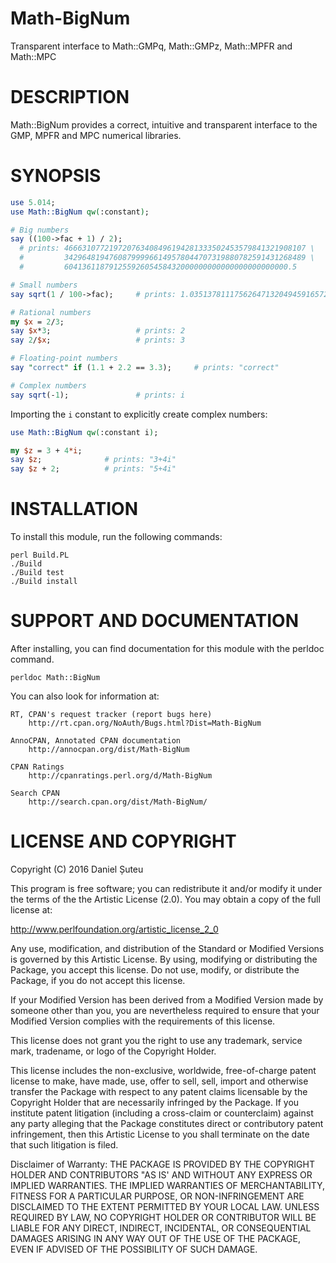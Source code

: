 # Math-BigNum

Transparent interface to Math::GMPq, Math::GMPz, Math::MPFR and Math::MPC

# DESCRIPTION

Math::BigNum provides a correct, intuitive and transparent interface to the GMP, MPFR and MPC numerical libraries.

# SYNOPSIS

```perl
use 5.014;
use Math::BigNum qw(:constant);

# Big numbers
say ((100->fac + 1) / 2);
  # prints: 466631077219720763408496194281333502453579841321908107 \
  #         342964819476087999966149578044707319880782591431268489 \
  #         60413611879125592605458432000000000000000000000000.5

# Small numbers
say sqrt(1 / 100->fac);     # prints: 1.0351378111756264713204945916572e-79

# Rational numbers
my $x = 2/3;
say $x*3;                   # prints: 2
say 2/$x;                   # prints: 3

# Floating-point numbers
say "correct" if (1.1 + 2.2 == 3.3);     # prints: "correct"

# Complex numbers
say sqrt(-1);               # prints: i
```

Importing the `i` constant to explicitly create complex numbers:

```perl
use Math::BigNum qw(:constant i);

my $z = 3 + 4*i;
say $z;              # prints: "3+4i"
say $z + 2;          # prints: "5+4i"
```

# INSTALLATION

To install this module, run the following commands:

    perl Build.PL
    ./Build
    ./Build test
    ./Build install

# SUPPORT AND DOCUMENTATION

After installing, you can find documentation for this module with the
perldoc command.

    perldoc Math::BigNum

You can also look for information at:

    RT, CPAN's request tracker (report bugs here)
        http://rt.cpan.org/NoAuth/Bugs.html?Dist=Math-BigNum

    AnnoCPAN, Annotated CPAN documentation
        http://annocpan.org/dist/Math-BigNum

    CPAN Ratings
        http://cpanratings.perl.org/d/Math-BigNum

    Search CPAN
        http://search.cpan.org/dist/Math-BigNum/


# LICENSE AND COPYRIGHT

Copyright (C) 2016 Daniel Șuteu

This program is free software; you can redistribute it and/or modify it
under the terms of the the Artistic License (2.0). You may obtain a
copy of the full license at:

http://www.perlfoundation.org/artistic_license_2_0

Any use, modification, and distribution of the Standard or Modified
Versions is governed by this Artistic License. By using, modifying or
distributing the Package, you accept this license. Do not use, modify,
or distribute the Package, if you do not accept this license.

If your Modified Version has been derived from a Modified Version made
by someone other than you, you are nevertheless required to ensure that
your Modified Version complies with the requirements of this license.

This license does not grant you the right to use any trademark, service
mark, tradename, or logo of the Copyright Holder.

This license includes the non-exclusive, worldwide, free-of-charge
patent license to make, have made, use, offer to sell, sell, import and
otherwise transfer the Package with respect to any patent claims
licensable by the Copyright Holder that are necessarily infringed by the
Package. If you institute patent litigation (including a cross-claim or
counterclaim) against any party alleging that the Package constitutes
direct or contributory patent infringement, then this Artistic License
to you shall terminate on the date that such litigation is filed.

Disclaimer of Warranty: THE PACKAGE IS PROVIDED BY THE COPYRIGHT HOLDER
AND CONTRIBUTORS "AS IS' AND WITHOUT ANY EXPRESS OR IMPLIED WARRANTIES.
THE IMPLIED WARRANTIES OF MERCHANTABILITY, FITNESS FOR A PARTICULAR
PURPOSE, OR NON-INFRINGEMENT ARE DISCLAIMED TO THE EXTENT PERMITTED BY
YOUR LOCAL LAW. UNLESS REQUIRED BY LAW, NO COPYRIGHT HOLDER OR
CONTRIBUTOR WILL BE LIABLE FOR ANY DIRECT, INDIRECT, INCIDENTAL, OR
CONSEQUENTIAL DAMAGES ARISING IN ANY WAY OUT OF THE USE OF THE PACKAGE,
EVEN IF ADVISED OF THE POSSIBILITY OF SUCH DAMAGE.
